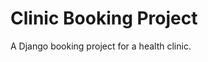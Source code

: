

<!---
NIRMALADEVIANU/NIRMALADEVIANU is a ✨ special ✨ repository because its `README.md` (this file) appears on your GitHub profile.
You can click the Preview link to take a look at your changes.
--->

# Clinic Booking Project
 A Django booking project for a health clinic.


